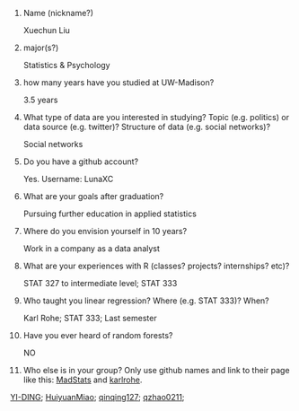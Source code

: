 1) Name (nickname?)

   Xuechun Liu


2) major(s?)

   Statistics & Psychology


3) how many years have you studied at UW-Madison?

   3.5 years


4) What type of data are you interested in studying?  Topic (e.g. politics) or data source (e.g. twitter)? Structure of data (e.g. social networks)? 

   Social networks


5) Do you have a github account?

   Yes. Username: LunaXC


6) What are your goals after graduation?

   Pursuing further education in applied statistics


7) Where do you envision yourself in 10 years?

   Work in a company as a data analyst


8) What are your experiences with R (classes? projects? internships? etc)?  

   STAT 327 to intermediate level; STAT 333


9) Who taught you linear regression?  Where (e.g. STAT 333)?  When?

   Karl Rohe; STAT 333; Last semester


10)  Have you ever heard of random forests?

     NO


11)  Who else is in your group?  Only use github names and link to their page like this:  [MadStats](https://github.com/MadStats) and [karlrohe](https://github.com/karlrohe).

 [YI-DING](https://github.com/YI-DING);
 [HuiyuanMiao](https://github.com/HuiyuanMiao);
 [qinqing127](https://github.com/qinqing127);
 [qzhao0211](https://github.com/MadStats/introductions-qzhao0211);
